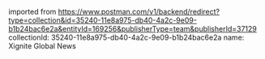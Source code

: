 imported from https://www.postman.com/v1/backend/redirect?type=collection&id=35240-11e8a975-db40-4a2c-9e09-b1b24bac6e2a&entityId=169256&publisherType=team&publisherId=37129
collectionId: 35240-11e8a975-db40-4a2c-9e09-b1b24bac6e2a
name: Xignite Global News